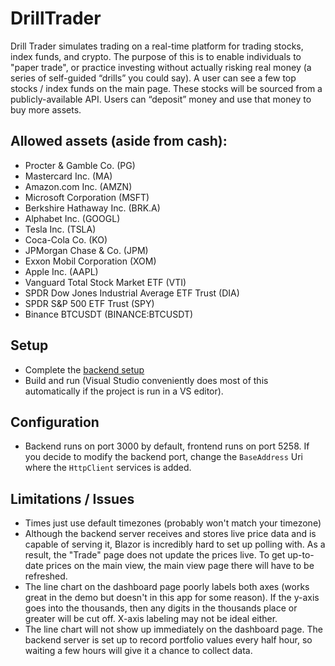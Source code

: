 # DrillTrader
Drill Trader simulates trading on a real-time platform for trading stocks, index funds, and crypto. The purpose of this is to enable individuals to "paper trade", or practice investing without actually risking real money (a series of self-guided “drills” you could say).  A user can see a few top stocks / index funds on the main page.  These stocks will be sourced from a publicly-available API.  Users can “deposit” money and use that money to buy more assets.  

## Allowed assets (aside from cash): 
- Procter & Gamble Co. (PG)
- Mastercard Inc. (MA)
- Amazon.com Inc. (AMZN)
- Microsoft Corporation (MSFT)
- Berkshire Hathaway Inc. (BRK.A)
- Alphabet Inc. (GOOGL)
- Tesla Inc. (TSLA)
- Coca-Cola Co. (KO)
- JPMorgan Chase & Co. (JPM)
- Exxon Mobil Corporation (XOM)
- Apple Inc. (AAPL)
- Vanguard Total Stock Market ETF (VTI)
- SPDR Dow Jones Industrial Average ETF Trust (DIA)
- SPDR S&P 500 ETF Trust (SPY)
- Binance BTCUSDT (BINANCE:BTCUSDT)

## Setup
- Complete the [backend setup](https://github.com/allengustrowsky/DrillTrader-Server)
- Build and run (Visual Studio conveniently does most of this automatically if the project is run in a VS editor).

## Configuration
- Backend runs on port 3000 by default, frontend runs on port 5258.  If you decide to modify the backend port, change the `BaseAddress` Uri where the `HttpClient` services is added. 

## Limitations / Issues
- Times just use default timezones (probably won't match your timezone)
- Although the backend server receives and stores live price data and is capable of serving it, Blazor is incredibly hard to set up polling with. As a result, the "Trade" page does not update the prices live.  To get up-to-date prices on the main view, the main view page there will have to be refreshed.
- The line chart on the dashboard page poorly labels both axes (works great in the demo but doesn't in this app for some reason). If the y-axis goes into the thousands, then any digits in the thousands place or greater will be cut off. X-axis labeling may not be ideal either.
- The line chart will not show up immediately on the dashboard page. The backend server is set up to record portfolio values every half hour, so waiting a few hours will give it a chance to collect data.